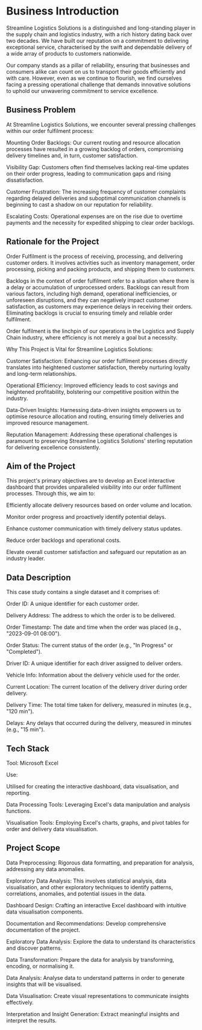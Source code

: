 # Business Introduction

Streamline Logistics Solutions is a distinguished and long-standing player in the supply chain and logistics industry, with a rich history dating back over two decades. We have built our reputation on a commitment to delivering exceptional service, characterised by the swift and dependable delivery of a wide array of products to customers nationwide.

Our company stands as a pillar of reliability, ensuring that businesses and consumers alike can count on us to transport their goods efficiently and with care. However, even as we continue to flourish, we find ourselves facing a pressing operational challenge that demands innovative solutions to uphold our unwavering commitment to service excellence.

## Business Problem

At Streamline Logistics Solutions, we encounter several pressing challenges within our order fulfilment process:

Mounting Order Backlogs: Our current routing and resource allocation processes have resulted in a growing backlog of orders, compromising delivery timelines and, in turn, customer satisfaction.

Visibility Gap: Customers often find themselves lacking real-time updates on their order progress, leading to communication gaps and rising dissatisfaction.

Customer Frustration: The increasing frequency of customer complaints regarding delayed deliveries and suboptimal communication channels is beginning to cast a shadow on our reputation for reliability.

Escalating Costs: Operational expenses are on the rise due to overtime payments and the necessity for expedited shipping to clear order backlogs.

## Rationale for the Project

Order Fulfilment is the process of receiving, processing, and delivering customer orders. It involves activities such as inventory management, order processing, picking and packing products, and shipping them to customers.

Backlogs in the context of order fulfilment refer to a situation where there is a delay or accumulation of unprocessed orders. Backlogs can result from various factors, including high demand, operational inefficiencies, or unforeseen disruptions, and they can negatively impact customer satisfaction, as customers may experience delays in receiving their orders. Eliminating backlogs is crucial to ensuring timely and reliable order fulfilment.

Order fulfilment is the linchpin of our operations in the Logistics and Supply Chain industry, where efficiency is not merely a goal but a necessity.

Why This Project is Vital for Streamline Logistics Solutions:

Customer Satisfaction: Enhancing our order fulfilment processes directly translates into heightened customer satisfaction, thereby nurturing loyalty and long-term relationships.

Operational Efficiency: Improved efficiency leads to cost savings and heightened profitability, bolstering our competitive position within the industry.

Data-Driven Insights: Harnessing data-driven insights empowers us to optimise resource allocation and routing, ensuring timely deliveries and improved resource management.

Reputation Management: Addressing these operational challenges is paramount to preserving Streamline Logistics Solutions' sterling reputation for delivering excellence consistently.

## Aim of the Project

This project's primary objectives are to develop an Excel interactive dashboard that provides unparalleled visibility into our order fulfilment processes. Through this, we aim to:

Efficiently allocate delivery resources based on order volume and location.

Monitor order progress and proactively identify potential delays.

Enhance customer communication with timely delivery status updates.

Reduce order backlogs and operational costs.

Elevate overall customer satisfaction and safeguard our reputation as an industry leader.

## Data Description

This case study contains a single dataset and it comprises of:

Order ID: A unique identifier for each customer order.

Delivery Address: The address to which the order is to be delivered.

Order Timestamp: The date and time when the order was placed (e.g., "2023-09-01 08:00").

Order Status: The current status of the order (e.g., "In Progress" or "Completed").

Driver ID: A unique identifier for each driver assigned to deliver orders.

Vehicle Info: Information about the delivery vehicle used for the order.

Current Location: The current location of the delivery driver during order delivery.

Delivery Time: The total time taken for delivery, measured in minutes (e.g., "120 min").

Delays: Any delays that occurred during the delivery, measured in minutes (e.g., "15 min").

## Tech Stack

Tool: Microsoft Excel

Use:

Utilised for creating the interactive dashboard, data visualisation, and reporting.

Data Processing Tools: Leveraging Excel's data manipulation and analysis functions.

Visualisation Tools: Employing Excel's charts, graphs, and pivot tables for order and delivery data visualisation.

## Project Scope

Data Preprocessing: Rigorous data formatting, and preparation for analysis, addressing any data anomalies.

Exploratory Data Analysis: This involves statistical analysis, data visualisation, and other exploratory techniques to identify patterns, correlations, anomalies, and potential issues in the data.

Dashboard Design: Crafting an interactive Excel dashboard with intuitive data visualisation components.

Documentation and Recommendations: Develop comprehensive documentation of the project.

Exploratory Data Analysis: Explore the data to understand its characteristics and discover patterns.

Data Transformation: Prepare the data for analysis by transforming, encoding, or normalising it.

Data Analysis: Analyse data to understand patterns in order to generate insights that will be visualised.

Data Visualisation: Create visual representations to communicate insights effectively.

Interpretation and Insight Generation: Extract meaningful insights and interpret the results.
